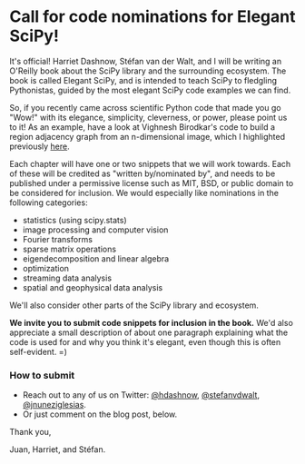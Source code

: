 # Call for code nominations for Elegant SciPy!

It's official! Harriet Dashnow, Stéfan van der Walt, and I will be writing an
O'Reilly book about the SciPy library and the surrounding ecosystem. The book
is called Elegant SciPy, and is intended to teach SciPy to fledgling
Pythonistas, guided by the most elegant SciPy code examples we can find.

So, if you recently came across scientific Python code that made you go "Wow!"
with its elegance, simplicity, cleverness, or power, please point us to it! As
an example, have a look at Vighnesh Birodkar's code to build a region adjacency
graph from an n-dimensional image, which I highlighted previously
[here](http://ilovesymposia.com/2014/06/24/a-clever-use-of-scipys-ndimage-generic_filter-for-n-dimensional-image-processing/).

Each chapter will have one or two snippets that we will work towards. Each of
these will be credited as "written by/nominated by", and needs to be
published under a permissive license such as MIT, BSD, or public domain to be
considered for inclusion. We would especially like nominations in the following
categories:

- statistics (using scipy.stats)
- image processing and computer vision
- Fourier transforms
- sparse matrix operations
- eigendecomposition and linear algebra
- optimization
- streaming data analysis
- spatial and geophysical data analysis

We'll also consider other parts of the SciPy library and ecosystem.

**We invite you to submit code snippets for inclusion in the book.** We'd also
appreciate a small description of about one paragraph explaining what the code
is used for and why you think it's elegant, even though this is often
self-evident. =)

### How to submit

- Reach out to any of us on Twitter: [@hdashnow](),
[@stefanvdwalt](),
[@jnuneziglesias]().
- Or just comment on the blog post, below.

Thank you,

Juan, Harriet, and Stéfan.
